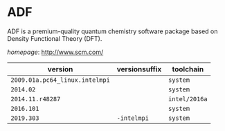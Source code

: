 # ADF

ADF is a premium-quality quantum chemistry software package based on Density Functional Theory (DFT).

*homepage*: <http://www.scm.com/>

version | versionsuffix | toolchain
--------|---------------|----------
``2009.01a.pc64_linux.intelmpi`` |  | ``system``
``2014.02`` |  | ``system``
``2014.11.r48287`` |  | ``intel/2016a``
``2016.101`` |  | ``system``
``2019.303`` | ``-intelmpi`` | ``system``
